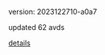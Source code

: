 version: 2023122710-a0a7

updated 62 avds

[details](https://github.com/0x74f917491bfa7ebfa379/ali_avd_db/blob/master/change_log/2023/12/27/10/a0a7.txt)